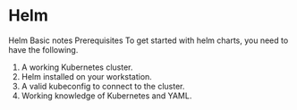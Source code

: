 # Helm
Helm Basic notes
Prerequisites
To get started with helm charts, you need to have the following.
1. A working Kubernetes cluster.
2. Helm installed on your workstation.
3. A valid kubeconfig to connect to the cluster.
4. Working knowledge of Kubernetes and YAML.
